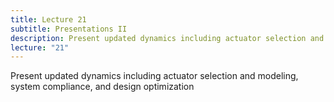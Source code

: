 ```yaml
---
title: Lecture 21
subtitle: Presentations II
description: Present updated dynamics including actuator selection and modeling, system compliance, and design optimization
lecture: "21"
---
```


Present updated dynamics including actuator selection and modeling, system compliance, and design optimization
